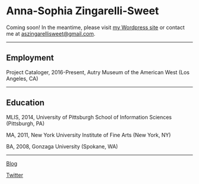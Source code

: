 # Anna-Sophia Zingarelli-Sweet


Coming soon! In the meantime, please visit [my Wordpress site](https://aszingarellisweet.info) or contact me at [aszingarellisweet@gmail.com](mailto:aszingarelli@gmail.com).

---

## Employment
Project Cataloger, 2016-Present, Autry Museum of the American West (Los Angeles, CA)

---

## Education
MLIS, 2014, University of Pittsburgh School of Information Sciences (Pittsburgh, PA)

MA, 2011, New York University Institute of Fine Arts (New York, NY)

BA, 2008, Gonzaga University (Spokane, WA)

---

[Blog](https://aszingarellisweet.info/blog)

[Twitter](https://twitter.com/aszingarelli)
